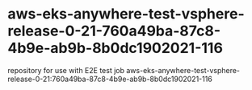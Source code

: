# aws-eks-anywhere-test-vsphere-release-0-21-760a49ba-87c8-4b9e-ab9b-8b0dc1902021-116
repository for use with E2E test job aws-eks-anywhere-test-vsphere-release-0-21:760a49ba-87c8-4b9e-ab9b-8b0dc1902021-116

